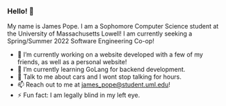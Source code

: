 ### Hello! 👋

My name is James Pope. I am a Sophomore Computer Science student at the University of Massachusetts Lowell!
I am currently seeking a Spring/Summer 2022 Software Engineering Co-op!
<!--
**jpope15/jpope15** is a ✨ _special_ ✨ repository because its `README.md` (this file) appears on your GitHub profile.
-->

- 🔭 I’m currently working on a website developed with a few of my friends, as well as a personal website!
- 🌱 I’m currently learning GoLang for backend development.
- 💬 Talk to me about cars and I wont stop talking for hours. 
- 📫 Reach out to me at james_pope@student.uml.edu!
- ⚡ Fun fact: I am legally blind in my left eye. 

